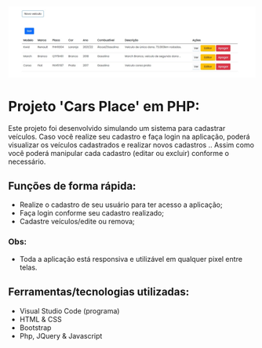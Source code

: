 <img src="https://github.com/victorgenari/cars-place/blob/main/assets/images/projectImage.jpg?raw=true">

# Projeto 'Cars Place' em PHP:

Este projeto foi desenvolvido simulando um sistema para cadastrar veículos. Caso você realize seu cadastro e faça login na aplicação, poderá visualizar os veículos cadastrados e realizar novos cadastros .. Assim como você poderá manipular cada cadastro (editar ou excluir) conforme o necessário.

## Funções de forma rápida:

* Realize o cadastro de seu usuário para ter acesso a aplicação;
* Faça login conforme seu cadastro realizado;
* Cadastre veículos/edite ou remova;

### Obs:
* Toda a aplicação está responsiva e utilizável em qualquer pixel entre telas.

## Ferramentas/tecnologias utilizadas:

* Visual Studio Code (programa)
* HTML & CSS
* Bootstrap
* Php, JQuery & Javascript
